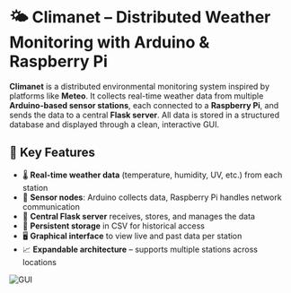 # 🌤️ Climanet – Distributed Weather Monitoring with Arduino & Raspberry Pi

**Climanet** is a distributed environmental monitoring system inspired by platforms like **Meteo**. It collects real-time weather data from multiple **Arduino-based sensor stations**, each connected to a **Raspberry Pi**, and sends the data to a central **Flask server**. All data is stored in a structured database and displayed through a clean, interactive GUI.

## 🔧 Key Features

- 🌡️ **Real-time weather data** (temperature, humidity, UV, etc.) from each station  
- 📡 **Sensor nodes**: Arduino collects data, Raspberry Pi handles network communication  
- 🧠 **Central Flask server** receives, stores, and manages the data  
- 💾 **Persistent storage** in CSV for historical access  
- 🖥️ **Graphical interface** to view live and past data per station  
- 📈 **Expandable architecture** – supports multiple stations across locations  

![GUI](https://github.com/user-attachments/assets/17c5d53d-865f-485d-b7e5-7106eff035c8)
